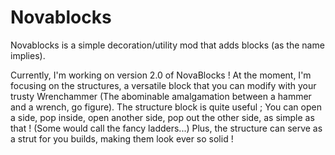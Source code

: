 # Novablocks

Novablocks is a simple decoration/utility mod that adds blocks (as the name implies).

Currently, I'm working on version 2.0 of NovaBlocks ! 
At the moment, I'm focusing on the structures, a versatile block that you can modify with your trusty Wrenchammer (The abominable amalgamation between a hammer and a wrench, go figure). 
The structure block is quite useful ; You can open a side, pop inside, open another side, pop out the other side, as simple as that ! (Some would call the fancy ladders...)
Plus, the structure can serve as a strut for you builds, making them look ever so solid ! 
